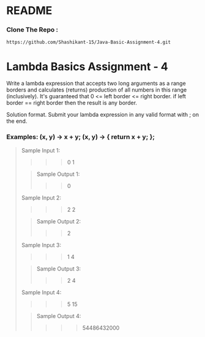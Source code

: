# README

### Clone The Repo :
```
https://github.com/Shashikant-15/Java-Basic-Assignment-4.git
```

# Lambda Basics Assignment - 4
Write a lambda expression that accepts two long arguments as a range borders and calculates (returns) production of all numbers in this range (inclusively). It's guaranteed that 0 <= left border <= right border. if left border == right border then the result is any border.

Solution format. Submit your lambda expression in any valid format with ; on the end.

### Examples: (x, y) -> x + y; (x, y) -> { return x + y; };

> Sample Input 1:
>>>> 0  1
>
>> Sample Output 1: 
> >>
>>>> 0
> 
> Sample Input 2:
> 
>>>> 2 2
>
>> Sample Output 2:
>>>> 2
> >
> Sample Input 3:
> 
>>>> 1 4
>
>> Sample Output 3:
>>>>2 4
>>
> Sample Input 4:
> 
>>>> 5  15
>
>>Sample Output 4:
>>
>>>>> 54486432000
